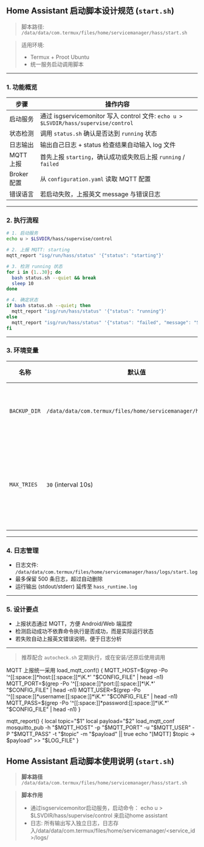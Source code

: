 ## Home Assistant 启动脚本设计规范 (`start.sh`)

> 脚本路径:
> `/data/data/com.termux/files/home/servicemanager/hass/start.sh`

> 适用环境:
>
> * Termux + Proot Ubuntu
> * 统一服务启动调用脚本

---

### 1. 功能概览

| 步骤        | 操作内容                                                                          |
| --------- | ----------------------------------------------------------------------------- |
| 启动服务      | 通过 isgservicemonitor 写入 control 文件: `echo u > $LSVDIR/hass/supervise/control` |
| 状态检测      | 调用 `status.sh` 确认是否达到 `running` 状态                                            |
| 日志输出      | 输出自己日志 + status 检查结果自动输入 log 文件                                               |
| MQTT 上报   | 首先上报 `starting`，确认成功或失败后上报 `running` / `failed`                               |
| Broker 配置 | 从 `configuration.yaml` 读取 MQTT 配置                                             |
| 错误语言      | 若启动失败，上报英文 message 与错误日志                                                      |

---

### 2. 执行流程

```bash
# 1. 启动服务
echo u > $LSVDIR/hass/supervise/control

# 2. 上报 MQTT: starting
mqtt_report "isg/run/hass/status" '{"status": "starting"}'

# 3. 检测 running 状态
for i in {1..30}; do
  bash status.sh --quiet && break
  sleep 10
done

# 4. 确定状态
if bash status.sh --quiet; then
  mqtt_report "isg/run/hass/status" '{"status": "running"}'
else
  mqtt_report "isg/run/hass/status" '{"status": "failed", "message": "Service failed to reach running state."}'
fi
```

---

### 3. 环境变量

| 名称           | 默认值                                                          | 说明            |
| ------------ | ------------------------------------------------------------ | ------------- |
| `BACKUP_DIR` | `/data/data/com.termux/files/home/servicemanager/hass/logs/` | 日志输出目录        |
| `MAX_TRIES`  | `30` (interval 10s)                                          | 最大检测次数 = 5 分钟 |

---

### 4. 日志管理

* 日志文件: `/data/data/com.termux/files/home/servicemanager/hass/logs/start.log`
* 最多保留 500 条日志，超过自动删除
* 运行输出 (stdout/stderr) 延传至 `hass_runtime.log`

---

### 5. 设计要点

* 上报状态通过 MQTT，方便 Android/Web 端监控
* 检测启动成功不依靠命令执行是否成功，而是实际运行状态
* 若失败自动上报英文错误说明，便于日志分析

---

> 推荐配合 `autocheck.sh` 定期执行，或在安装/还原后使用调用


MQTT 上报统一采用
load_mqtt_conf() {
  MQTT_HOST=$(grep -Po '^[[:space:]]*host:[[:space:]]*\K.*' "$CONFIG_FILE" | head -n1)
  MQTT_PORT=$(grep -Po '^[[:space:]]*port:[[:space:]]*\K.*' "$CONFIG_FILE" | head -n1)
  MQTT_USER=$(grep -Po '^[[:space:]]*username:[[:space:]]*\K.*' "$CONFIG_FILE" | head -n1)
  MQTT_PASS=$(grep -Po '^[[:space:]]*password:[[:space:]]*\K.*' "$CONFIG_FILE" | head -n1)
}

mqtt_report() {
  local topic="$1"
  local payload="$2"
  load_mqtt_conf
  mosquitto_pub -h "$MQTT_HOST" -p "$MQTT_PORT" -u "$MQTT_USER" -P "$MQTT_PASS" -t "$topic" -m "$payload" || true
  echo "[MQTT] $topic -> $payload" >> "$LOG_FILE"
}



## Home Assistant 启动脚本使用说明 (`start.sh`)

> **脚本路径**
> `/data/data/com.termux/files/home/servicemanager/hass/start.sh`

> **脚本作用**
>
> * 通过isgservicemonitor启动服务，启动命令： echo u > $LSVDIR/hass/supervise/control 来启动home assistant
> * 日志: 所有输出写入独立日志，日志存入/data/data/com.termux/files/home/servicemanager/<service_id>/logs/<script>.log, 保存最近500条
> * 启动home assistant运行后，通过status.sh脚本查看服务是否在运行
> * 通过termux Mosquitto cli 上报 MQTT，主题：isg/run/hass/status `starting` → `running` / `failed`。
> * MQTT broker：登陆信息从 /data/data/com.termux/files/home/servicemanager/configuration.yaml 获取
> * 错误消息：通过MQTT message上报，message为英文
